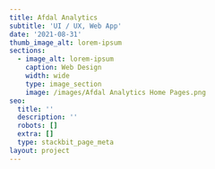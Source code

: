 ```yaml
---
title: Afdal Analytics
subtitle: 'UI / UX, Web App'
date: '2021-08-31'
thumb_image_alt: lorem-ipsum
sections:
  - image_alt: lorem-ipsum
    caption: Web Design
    width: wide
    type: image_section
    image: /images/Afdal Analytics Home Pages.png
seo:
  title: ''
  description: ''
  robots: []
  extra: []
  type: stackbit_page_meta
layout: project
---
```

